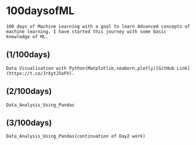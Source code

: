 # 100daysofML
	100 days of Machine Learning with a goal to learn Advanced concepts of machine learning. I have started this journey with some basic knowledge of ML.  

## (1/100days) 
	Data Visualisation with Python(Matplotlib,seaborn,plotly)[GitHub Link](https://t.co/JrXytJ5oFV).
	
	
## (2/100days)
	Data_Analysis_Using_Pandas
	
## (3/100days)
	Data_Analysis_Using_Pandas(continuation of Day2 work)
	

	


